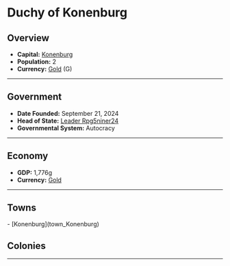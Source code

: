 <!--UNDEDITED FILE, remove this entire line if this file has been edited!-->
# <!--NAME-->Duchy of Konenburg<!--NAME-->

## Overview

- **Capital:** <!--CAPITAL_LINK-->[Konenburg](Konenburg_town)<!--CAPITAL_LINK-->
- **Population:** <!--POPULATION-->2<!--POPULATION-->
- **Currency:** <!--CURRENCY_LINK-->[Gold](Gold_currency)<!--CURRENCY_LINK--> (<!--CURRENCY_ABV-->G<!--CURRENCY_ABV-->)

---

## Government

- **Date Founded:** <!--FOUNDED-->September 21, 2024<!--FOUNDED-->
- **Head of State:** <!--LEADER_TITLE_LINK-->[Leader Rpg5niner24](Rpg5niner24_user)<!--LEADER_TITLE_LINK-->
- **Governmental System:** <!--GOVERNMENT-->Autocracy<!--GOVERNMENT-->

---

## Economy

- **GDP:** <!--GDP-->1,776g<!--GDP-->
- **Currency:** <!--CURRENCY_LINK-->[Gold](Gold_currency)<!--CURRENCY_LINK-->

---

## Towns

<!--TOWNS-->- [Konenburg](town_Konenburg)<!--TOWNS-->

## Colonies

<!--COLONIES--><!--COLONIES-->

---